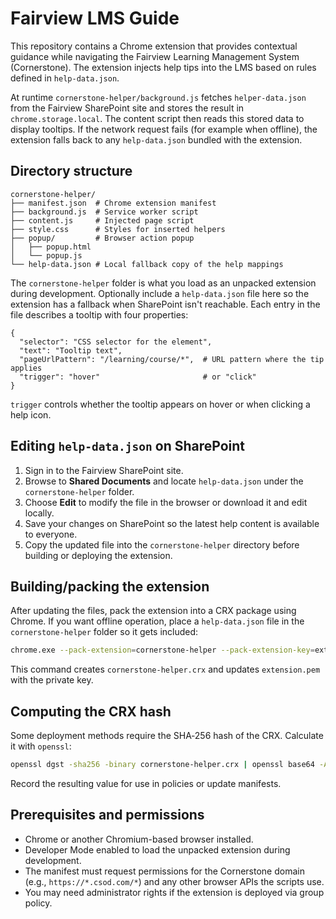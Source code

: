 # Fairview LMS Guide

This repository contains a Chrome extension that provides contextual guidance while navigating the Fairview Learning Management System (Cornerstone). The extension injects help tips into the LMS based on rules defined in `help-data.json`.

At runtime `cornerstone-helper/background.js` fetches `helper-data.json` from the Fairview SharePoint site and stores the result in `chrome.storage.local`. The content script then reads this stored data to display tooltips. If the network request fails (for example when offline), the extension falls back to any `help-data.json` bundled with the extension.

## Directory structure

```
cornerstone-helper/
├── manifest.json  # Chrome extension manifest
├── background.js  # Service worker script
├── content.js     # Injected page script
├── style.css      # Styles for inserted helpers
├── popup/         # Browser action popup
│   ├── popup.html
│   └── popup.js
└── help-data.json # Local fallback copy of the help mappings
```

The `cornerstone-helper` folder is what you load as an unpacked extension during development.
Optionally include a `help-data.json` file here so the extension has a fallback when SharePoint isn't reachable.
Each entry in the file describes a tooltip with four properties:

```
{
  "selector": "CSS selector for the element",
  "text": "Tooltip text",
  "pageUrlPattern": "/learning/course/*",  # URL pattern where the tip applies
  "trigger": "hover"                       # or "click"
}
```

`trigger` controls whether the tooltip appears on hover or when clicking a help icon.


## Editing `help-data.json` on SharePoint

1. Sign in to the Fairview SharePoint site.
2. Browse to **Shared Documents** and locate `help-data.json` under the `cornerstone-helper` folder.
3. Choose **Edit** to modify the file in the browser or download it and edit locally.
4. Save your changes on SharePoint so the latest help content is available to everyone.
5. Copy the updated file into the `cornerstone-helper` directory before building or deploying the extension.

## Building/packing the extension

After updating the files, pack the extension into a CRX package using Chrome. If you want offline operation, place a `help-data.json` file in the `cornerstone-helper` folder so it gets included:

```bash
chrome.exe --pack-extension=cornerstone-helper --pack-extension-key=extension.pem
```

This command creates `cornerstone-helper.crx` and updates `extension.pem` with the private key.

## Computing the CRX hash

Some deployment methods require the SHA‑256 hash of the CRX. Calculate it with `openssl`:

```bash
openssl dgst -sha256 -binary cornerstone-helper.crx | openssl base64 -A
```

Record the resulting value for use in policies or update manifests.

## Prerequisites and permissions

- Chrome or another Chromium-based browser installed.
- Developer Mode enabled to load the unpacked extension during development.
- The manifest must request permissions for the Cornerstone domain (e.g., `https://*.csod.com/*`) and any other browser APIs the scripts use.
- You may need administrator rights if the extension is deployed via group policy.
